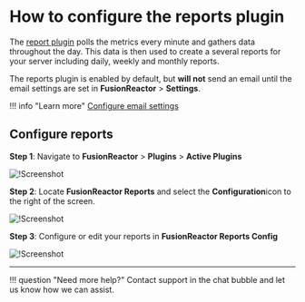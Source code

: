 # How to configure the reports plugin

The [report plugin](/Plugins/FusionReactor-Reports-Plugin/) polls the metrics every minute and gathers data throughout the day. This data is then used to create a several reports for your server including daily, weekly and monthly reports.

The reports plugin is enabled by default, but **will not** send an email until the email settings are set in **FusionReactor** > **Settings**. 

!!! info "Learn more"
    [Configure email settings](/Configuration/Email-Configuration/)


## Configure reports 

**Step 1**: Navigate to **FusionReactor** > **Plugins** > **Active Plugins**

![!Screenshot](../Cloud/new-img/trouble/pluginsettings.png)

**Step 2**: Locate **FusionReactor Reports** and select the **Configuration**icon to the right of the screen.

![!Screenshot](../Cloud/new-img/trouble/FRreports.png)

**Step 3**: Configure or edit your reports in **FusionReactor Reports Config**

![!Screenshot](../Cloud/new-img/trouble/FRrepconfig.png)

___

!!! question "Need more help?"
    Contact support in the chat bubble and let us know how we can assist. 








